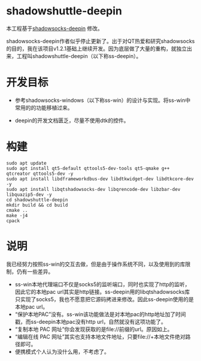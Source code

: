 # shadowshuttle-deepin
本工程基于[shadowsocks-deepin](https://github.com/lolimay/shadowsocks-deepin) 修改。

shadowsocks-deepin作者似乎停止更新了。出于对QT热爱和研究shadowsocks的目的，我在该项目v1.2.1基础上继续开发。因为底层做了大量的重构，就独立出来，工程叫shadowshuttle-deepin（以下称ss-deepin）。



# 开发目标

- 参考shadowsocks-windows（以下称ss-win）的设计与实现。将ss-win中常用的的功能移植过来。

- deepin的开发文档匮乏，尽量不使用dtk的控件。



# 构建

````
sudo apt update
sudo apt install qt5-default qttools5-dev-tools qt5-qmake g++ qtcreator qttools5-dev -y
sudo apt install libdframeworkdbus-dev libdtkwidget-dev libdtkcore-dev -y
sudo apt install libqtshadowsocks-dev libqrencode-dev libzbar-dev libquazip5-dev -y
cd shadowshuttle-deepin
mkdir build && cd build
cmake ..
make -j4
cpack
````

# 说明

我已经努力按照ss-win的交互去做，但是由于操作系统不同，以及使用到的库限制，仍有一些差异。

- ss-win本地代理端口不仅是socks5的监听端口，同时也实现了http的监听，因此它的本地pac url其实是http链接。ss-deepin用的libqtshadowsocks库只实现了socks5，我也不愿意把它源码拷进来修改。因此ss-deepin使用的是本地pac url。
- “保护本地PAC”没有。ss-win该功能做法是对本地pac的http地址加了时间戳，而ss-deepin本地pac没有http url，自然就没有这项功能了。
- “复制本地 PAC 网址”你会发现获取的是file://前缀的url。原因如上。
- “编辑在线 PAC 网址”其实也支持本地文件地址，只要file://+本地文件绝对路径即可。
- 便携模式个人认为没什么用，不考虑了。

